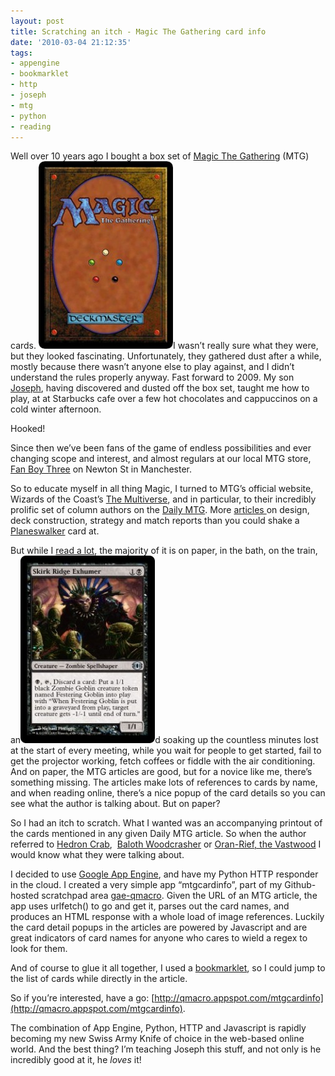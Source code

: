 ```yaml
---
layout: post
title: Scratching an itch - Magic The Gathering card info
date: '2010-03-04 21:12:35'
tags:
- appengine
- bookmarklet
- http
- joseph
- mtg
- python
- reading
---
```



Well over 10 years ago I bought a box set of [Magic The Gathering](http://www.magicthegathering.com) (MTG) cards. [![Magic The Gathering](/content/images/2010/03/mtg-215x300.jpg "Magic The Gathering")](http://www.magicthegathering.com)I wasn’t really sure what they were, but they looked fascinating. Unfortunately, they gathered dust after a while, mostly because there wasn’t anyone else to play against, and I didn’t understand the rules properly anyway. Fast forward to 2009. My son [Joseph](http://www.pipetree.com/josephadams/), having discovered and dusted off the box set, taught me how to play, at at Starbucks cafe over a few hot chocolates and cappuccinos on a cold winter afternoon.

Hooked!

Since then we’ve been fans of the game of endless possibilities and ever changing scope and interest, and almost regulars at our local MTG store, [Fan Boy Three](http://www.fanboy3.co.uk) on Newton St in Manchester.

So to educate myself in all thing Magic, I turned to MTG’s official website, Wizards of the Coast’s [The Multiverse](http://www.wizards.com/Magic/Multiverse/), and in particular, to their incredibly prolific set of column authors on the [Daily MTG](http://www.wizards.com/Magic/Magazine/Default.aspx). More [articles ](http://www.wizards.com/Magic/Magazine/Archive.aspx?tag=news,feature,column,event)on design, deck construction, strategy and match reports than you could shake a [Planeswalker](http://www.wizards.com/Magic/TCG/Article.aspx?x=magic/planeswalkers/week4) card at.

But while I [read a lot](http://www.sdn.sap.com/irj/scn/weblogs?blog=/pub/wlg/16597), the majority of it is on paper, in the bath, on the train, an[![Skirk Ridge Exhumer](/content/images/2010/03/skirkridgeexhumer-215x300.jpg "Skirk Ridge Exhumer")](http://gatherer.wizards.com/Pages/Card/Details.aspx?name=Skirk%20Ridge%20Exhumer)d soaking up the countless minutes lost at the start of every meeting, while you wait for people to get started, fail to get the projector working, fetch coffees or fiddle with the air conditioning. And on paper, the MTG articles are good, but for a novice like me, there’s something missing. The articles make lots of references to cards by name, and when reading online, there’s a nice popup of the card details so you can see what the author is talking about. But on paper?

So I had an itch to scratch. What I wanted was an accompanying printout of the cards mentioned in any given Daily MTG article. So when the author referred to [Hedron Crab](http://gatherer.wizards.com/Pages/Card/Details.aspx?name=Hedron%20Crab), [](javascript:autoCardWindow('Pitfall_Trap')) [Baloth Woodcrasher](http://gatherer.wizards.com/Pages/Card/Details.aspx?name=Baloth%20Woodcrasher) or [Oran-Rief, the Vastwood](http://gatherer.wizards.com/Pages/Card/Details.aspx?name=Oran-Rief,%20the%20Vastwood) I would know what they were talking about.

I decided to use [Google App Engine](http://code.google.com/appengine), and have my Python HTTP responder in the cloud. I created a very simple app “mtgcardinfo”, part of my Github-hosted scratchpad area [gae-qmacro](http://github.com/qmacro/gae-qmacro). Given the URL of an MTG article, the app uses urlfetch() to go and get it, parses out the card names, and produces an HTML response with a whole load of image references. Luckily the card detail popups in the articles are powered by Javascript and are great indicators of card names for anyone who cares to wield a regex to look for them.

And of course to glue it all together, I used a [bookmarklet](http://en.wikipedia.org/wiki/Bookmarklet), so I could jump to the list of cards while directly in the article.

So if you’re interested, have a go: [http://qmacro.appspot.com/mtgcardinfo](http://qmacro.appspot.com/mtgcardinfo).

The combination of App Engine, Python, HTTP and Javascript is rapidly becoming my new Swiss Army Knife of choice in the web-based online world. And the best thing? I’m teaching Joseph this stuff, and not only is he incredibly good at it, he *loves* it!


